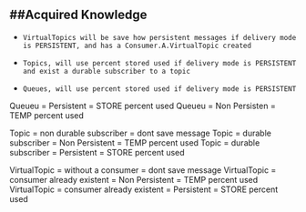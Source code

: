 ##Acquired Knowledge
--

* `VirtualTopics will be save how persistent messages if delivery mode is PERSISTENT,
and has a Consumer.A.VirtualTopic created`

* `Topics, will use percent stored used if delivery mode is PERSISTENT and exist a durable
subscriber to a topic`

* `Queues, will use percent stored used if delivery mode is PERSISTENT`

Queueu = Persistent = STORE percent used
Queueu = Non Persisten = TEMP percent used

Topic = non durable subscriber = dont save message
Topic = durable subscriber = Non Persistent = TEMP percent used
Topic = durable subscriber = Persistent = STORE percent used

VirtualTopic = without a consumer = dont save message
VirtualTopic = consumer already existent = Non Persistent = TEMP percent used
VirtualTopic = consumer already existent = Persistent = STORE percent used